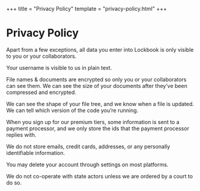 +++
title = "Privacy Policy"
template = "privacy-policy.html"
+++

Privacy Policy
==============

Apart from a few exceptions, all data you enter into Lockbook is only visible to you or your collaborators.

Your username is visible to us in plain text.

File names & documents are encrypted so only you or your collaborators can see them. We can see the size of your documents after they’ve been compressed and encrypted.

We can see the shape of your file tree, and we know when a file is updated. We can tell which version of the code you’re running.

When you sign up for our premium tiers, some information is sent to a payment processor, and we only store the ids that the payment processor replies with.

We do not store emails, credit cards, addresses, or any personally identifiable information.

You may delete your account through settings on most platforms.

We do not co-operate with state actors unless we are ordered by a court to do so.